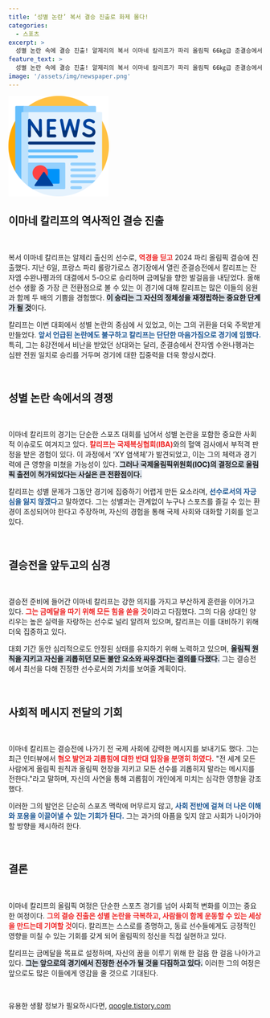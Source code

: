 ```yaml
---
title: ‘성별 논란’ 복서 결승 진출로 화제 몰다!
categories:
  - 스포츠
excerpt: >
  성별 논란 속에 결승 진출! 알제리의 복서 이마네 칼리프가 파리 올림픽 66㎏급 준결승에서 5-0 판정승을 거두며 금메달 도전에 나선다. 그의 강한 메시지와 역경을 이겨낸 여정에 주목하라!
feature_text: >
  성별 논란 속에 결승 진출! 알제리의 복서 이마네 칼리프가 파리 올림픽 66㎏급 준결승에서 5-0 판정승을 거두며 금메달 도전에 나선다. 그의 강한 메시지와 역경을 이겨낸 여정에 주목하라!
image: '/assets/img/newspaper.png'
---
```


<p><img src="/assets/img/newspaper.png" alt="kimp 속보" /></p>

<h2 data-ke-size="size26">이마네 칼리프의 역사적인 결승 진출</h2>

<p data-ke-size="size16">&nbsp;</p>

<p>복서 이마네 칼리프는 알제리 출신의 선수로, <b><span style="color: #ee2323;">역경을 딛고</span></b> 2024 파리 올림픽 결승에 진출했다. 지난 6일, 프랑스 파리 롤랑가로스 경기장에서 열린 준결승전에서 칼리프는 잔자엠 수완나펭과의 대결에서 5-0으로 승리하며 금메달을 향한 발걸음을 내딛었다. 올해 선수 생활 중 가장 큰 전환점으로 볼 수 있는 이 경기에 대해 칼리프는 많은 이들의 응원과 함께 두 배의 기쁨을 경험했다. <b><span style="background-color: #21538527;">이 승리는 그 자신의 정체성을 재정립하는 중요한 단계가 될 것</span></b>이다.</p>

<p>칼리프는 이번 대회에서 성별 논란의 중심에 서 있었고, 이는 그의 귀환을 더욱 주목받게 만들었다. <b><span style="color: #1a5490;">앞서 언급된 논란에도 불구하고 칼리프는 단단한 마음가짐으로 경기에 임했다.</span></b> 특히, 그는 8강전에서 비난을 받았던 상대와는 달리, 준결승에서 잔자엠 수완나펭과는 심판 전원 일치로 승리를 거두며 경기에 대한 집중력을 더욱 향상시켰다.</p>

<p data-ke-size="size16">&nbsp;</p>

<h2 data-ke-size="size26">성별 논란 속에서의 경쟁</h2>

<p data-ke-size="size16">&nbsp;</p>

<p>이마네 칼리프의 경기는 단순한 스포츠 대회를 넘어서 성별 논란을 포함한 중요한 사회적 이슈로도 여겨지고 있다. <b><span style="color: #ee2323;">칼리프는 국제복싱협회(IBA)</span></b>와의 혈액 검사에서 부적격 판정을 받은 경험이 있다. 이 과정에서 ‘XY 염색체’가 발견되었고, 이는 그의 체력과 경기력에 큰 영향을 미쳤을 가능성이 있다. <b><span style="background-color: #21538527;">그러나 국제올림픽위원회(IOC)의 결정으로 올림픽 출전이 허가되었다는 사실은 큰 전환점이다.</span></b></p>

<p>칼리프는 성별 문제가 그동안 경기에 집중하기 어렵게 만든 요소라며, <b><span style="color: #1a5490;">선수로서의 자긍심을 잃지 않겠다</span></b>고 말하였다. 그는 성별과는 관계없이 누구나 스포츠를 즐길 수 있는 환경이 조성되어야 한다고 주장하며, 자신의 경험을 통해 국제 사회와 대화할 기회를 얻고 있다.</p>

<p data-ke-size="size16">&nbsp;</p>

<h2 data-ke-size="size26">결승전을 앞두고의 심경</h2>

<p data-ke-size="size16">&nbsp;</p>

<p>결승전 준비에 들어간 이마네 칼리프는 강한 의지를 가지고 부산하게 훈련을 이어가고 있다. <b><span style="color: #ee2323;">그는 금메달을 따기 위해 모든 힘을 쏟을 것</span></b>이라고 다짐했다. 그의 다음 상대인 양 리우는 높은 실력을 자랑하는 선수로 널리 알려져 있으며, 칼리프는 이를 대비하기 위해 더욱 집중하고 있다. </p>

<p>대회 기간 동안 심리적으로도 안정된 상태를 유지하기 위해 노력하고 있으며, <b><span style="background-color: #21538527;">올림픽 원칙을 지키고 자신을 괴롭히던 모든 불안 요소와 싸우겠다는 결의를 다졌다.</span></b> 그는 결승전에서 최선을 다해 진정한 선수로서의 가치를 보여줄 계획이다.</p>

<p data-ke-size="size16">&nbsp;</p>

<h2 data-ke-size="size26">사회적 메시지 전달의 기회</h2>

<p data-ke-size="size16">&nbsp;</p>

<p>이마네 칼리프는 결승전에 나가기 전 국제 사회에 강력한 메시지를 보내기도 했다. 그는 최근 인터뷰에서 <b><span style="color: #ee2323;">혐오 발언과 괴롭힘에 대한 반대 입장을 분명히 하였다.</span></b> "전 세계 모든 사람에게 올림픽 원칙과 올림픽 헌장을 지키고 모든 선수를 괴롭히지 말라는 메시지를 전한다."라고 말하며, 자신의 사연을 통해 괴롭힘이 개인에게 미치는 심각한 영향을 강조했다. </p>

<p>이러한 그의 발언은 단순히 스포츠 맥락에 머무르지 않고, <b><span style="color: #1a5490;">사회 전반에 걸쳐 더 나은 이해와 포용을 이끌어낼 수 있는 기회가 된다.</span></b> 그는 과거의 아픔을 잊지 않고 사회가 나아가야 할 방향을 제시하려 한다.</p>

<p data-ke-size="size16">&nbsp;</p>

<h2 data-ke-size="size26">결론</h2>

<p data-ke-size="size16">&nbsp;</p>

<p>이마네 칼리프의 올림픽 여정은 단순한 스포츠 경기를 넘어 사회적 변화를 이끄는 중요한 여정이다. <b><span style="color: #ee2323;">그의 결승 진출은 성별 논란을 극복하고, 사람들이 함께 운동할 수 있는 세상을 만드는데 기여할 것</span></b>이다. 칼리프는 스스로를 증명하고, 동료 선수들에게도 긍정적인 영향을 미칠 수 있는 기회를 갖게 되어 올림픽의 정신을 직접 실현하고 있다. </p>

<p>칼리프는 금메달을 목표로 설정하며, 자신의 꿈을 이루기 위해 한 걸음 한 걸음 나아가고 있다. <b><span style="background-color: #21538527;">그는 앞으로의 경기에서 진정한 선수가 될 것을 다짐하고 있다.</span></b> 이러한 그의 여정은 앞으로도 많은 이들에게 영감을 줄 것으로 기대된다.</p>

<p data-ke-size="size16">&nbsp;</p>
유용한 생활 정보가 필요하시다면, <a href="https://qoogle.tistory.com" rel="dofollow">qoogle.tistory.com</a>


